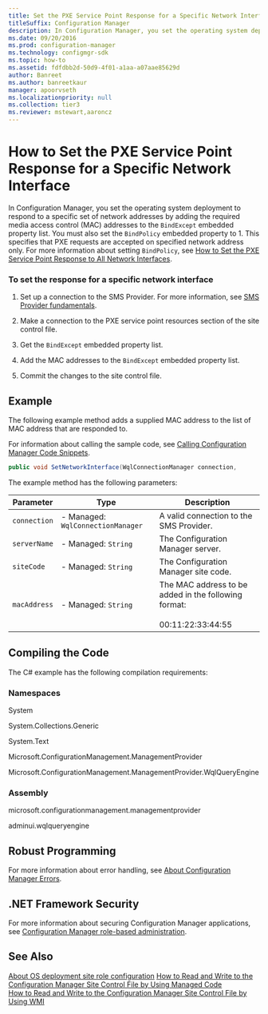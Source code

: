 ```yaml
---
title: Set the PXE Service Point Response for a Specific Network Interface
titleSuffix: Configuration Manager
description: In Configuration Manager, you set the operating system deployment to respond to a specific set of network addresses by adding the required media access control (MAC) addresses to the BindExcept embedded property list.
ms.date: 09/20/2016
ms.prod: configuration-manager
ms.technology: configmgr-sdk
ms.topic: how-to
ms.assetid: fdfdbb2d-50d9-4f01-a1aa-a07aae85629d
author: Banreet
ms.author: banreetkaur
manager: apoorvseth
ms.localizationpriority: null
ms.collection: tier3
ms.reviewer: mstewart,aaroncz 
---
```

# How to Set the PXE Service Point Response for a Specific Network Interface
In Configuration Manager, you set the operating system deployment to respond to a specific set of network addresses by adding the required media access control (MAC) addresses to the `BindExcept` embedded property list. You must also set the `BindPolicy` embedded property to 1. This specifies that PXE requests are accepted on specified network address only. For more information about setting `BindPolicy`, see [How to Set the PXE Service Point Response to All Network Interfaces](../../develop/osd/how-to-set-the-pxe-service-point-response-to-all-network-interfaces.md).  

### To set the response for a specific network interface  

1.  Set up a connection to the SMS Provider. For more information, see [SMS Provider fundamentals](../core/understand/sms-provider-fundamentals.md).  

2.  Make a connection to the PXE service point resources section of the site control file.  

3.  Get the `BindExcept` embedded property list.  

4.  Add the MAC addresses to the `BindExcept` embedded property list.  

5.  Commit the changes to the site control file.  

## Example  
 The following example method adds a supplied MAC address to the list of MAC address that are responded to.  

 For information about calling the sample code, see [Calling Configuration Manager Code Snippets](../../develop/core/understand/calling-code-snippets.md).  

```c#  
public void SetNetworkInterface(WqlConnectionManager connection,                                string siteCode,                                string serverName,                                string macAddress){    try    {        //Connect to distribution point instance.                        IResultObject siteRole = connection.GetInstance("SMS_SCI_SysResUse.FileType=2,ItemName=\"[\\\"Display=\\\\\\\\" + serverName + "\\\\\\\"]MSWNET:[\\\"SMS_SITE=" + siteCode + "\\\"]\\\\\\\\" + serverName + "\\\\,SMS Distribution Point\",ItemType=\"System Resource Usage\",SiteCode=" + "\"" + siteCode + "\"");        // Create temporary copy of the embedded properties.        Dictionary<string, IResultObject> embeddedPropertyLists = siteRole.EmbeddedPropertyLists;        // Get current mac addresses.        string[] macAddresses = embeddedPropertyLists["BindExcept"]["Values"].StringArrayValue;        //Convert to list.        List<string> addressList = new List<string>();        foreach (string address in macAddresses)        {            addressList.Add(address);        }        // Add the new mac address to the list.        addressList.Add(macAddress);        // Add the new mac address to the list.        embeddedPropertyLists["BindExcept"]["Values"].StringArrayValue = addressList.ToArray();        siteRole.EmbeddedPropertyLists = embeddedPropertyLists;        // Save the settings.         siteRole.Put();    }    catch (SmsException ex)    {        Console.WriteLine();        Console.WriteLine("Failed. Error: " + ex.InnerException.Message);    }}  
```  

 The example method has the following parameters:  

|Parameter|Type|Description|
|-|-|-|
|`connection`|-   Managed:  `WqlConnectionManager`|A valid connection to the SMS Provider.|  
|`serverName`|-   Managed: `String`|The Configuration Manager server.|  
|`siteCode`|-   Managed: `String`|The Configuration Manager site code.|  
|`macAddress`|-   Managed: `String`|The MAC address to be added in the following format:<br /><br /> 00:11:22:33:44:55|  

## Compiling the Code  
 The C# example has the following compilation requirements:  

### Namespaces  
 System  

 System.Collections.Generic  

 System.Text  

 Microsoft.ConfigurationManagement.ManagementProvider  

 Microsoft.ConfigurationManagement.ManagementProvider.WqlQueryEngine  

### Assembly  
 microsoft.configurationmanagement.managementprovider  

 adminui.wqlqueryengine  

## Robust Programming  
 For more information about error handling, see [About Configuration Manager Errors](../../develop/core/understand/about-configuration-manager-errors.md).  

## .NET Framework Security  
 For more information about securing Configuration Manager applications, see [Configuration Manager role-based administration](../../develop/core/servers/configure/role-based-administration.md).  

## See Also  
 [About OS deployment site role configuration](about-operating-system-deployment-site-role-configuration.md)
 [How to Read and Write to the Configuration Manager Site Control File by Using Managed Code](../../develop/core/understand/how-to-read-and-write-to-the-site-control-file-by-using-managed-code.md)   
 [How to Read and Write to the Configuration Manager Site Control File by Using WMI](../../develop/core/understand/how-to-read-and-write-to-the-site-control-file-by-using-wmi.md)
